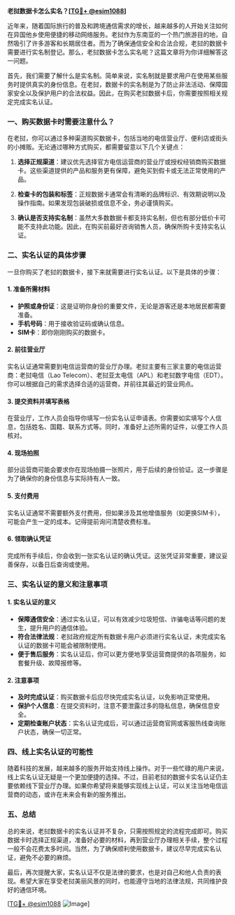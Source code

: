 **老挝数据卡怎么实名？[[TG💪+ @esim1088](https://t.me/s/esim1088)]**

近年来，随着国际旅行的普及和跨境通信需求的增长，越来越多的人开始关注如何在异国他乡使用便捷的移动网络服务。老挝作为东南亚的一个热门旅游目的地，自然吸引了许多游客和长期居住者。而为了确保通信安全和合法合规，老挝的数据卡需要进行实名制登记。那么，老挝数据卡怎么实名呢？这篇文章将为你详细解答这一问题。

首先，我们需要了解什么是实名制。简单来说，实名制就是要求用户在使用某些服务时提供真实的身份信息。在老挝，数据卡的实名制是为了防止非法活动、保障国家安全以及保护用户的合法权益。因此，在购买老挝数据卡后，你需要按照相关规定完成实名认证。

### **一、购买数据卡时需要注意什么？**

在老挝，你可以通过多种渠道购买数据卡，包括当地的电信营业厅、便利店或街头的小摊贩。无论通过哪种方式购买，都需要留意以下几个关键点：

1. **选择正规渠道**：建议优先选择官方电信运营商的营业厅或授权经销商购买数据卡。这些渠道提供的产品和服务更有保障，避免买到假卡或无法正常使用的产品。
   
2. **检查卡的包装和标签**：正规数据卡通常会有清晰的品牌标识、有效期说明以及操作指南。如果发现包装破损或信息不全，务必谨慎购买。

3. **确认是否支持实名制**：虽然大多数数据卡都支持实名制，但也有部分低价卡可能不支持此功能。因此，在购买前最好咨询销售人员，确保所购卡支持实名认证。

### **二、实名认证的具体步骤**

一旦你购买了老挝的数据卡，接下来就需要进行实名认证。以下是具体的步骤：

#### **1. 准备所需材料**
   - **护照或身份证**：这是证明你身份的重要文件，无论是游客还是本地居民都需要准备。
   - **手机号码**：用于接收验证码或确认信息。
   - **SIM卡**：即你刚刚购买的数据卡。

#### **2. 前往营业厅**
   实名认证通常需要到电信运营商的营业厅办理。老挝主要有三家主要的电信运营商：老挝电信（Lao Telecom）、老挝亚太电信（APL）和老挝数字电信（EDT）。你可以根据自己的需求选择合适的运营商，并前往其最近的营业网点。

#### **3. 提交资料并填写表格**
   在营业厅，工作人员会指导你填写一份实名认证申请表。你需要如实填写个人信息，包括姓名、国籍、联系方式等。同时，准备好上述所需的证件，以便工作人员核对。

#### **4. 现场拍照**
   部分运营商可能会要求你在现场拍摄一张照片，用于后续的身份验证。这一步骤是为了确保你的身份信息与实际持有人一致。

#### **5. 支付费用**
   实名认证通常不需要额外支付费用，但如果涉及其他增值服务（如更换SIM卡），可能会产生一定的成本。记得提前询问清楚收费标准。

#### **6. 领取确认凭证**
   完成所有手续后，你会收到一张实名认证的确认凭证。这张凭证非常重要，建议妥善保存，以备日后查询或使用。

### **三、实名认证的意义和注意事项**

#### **1. 实名认证的意义**
   - **保障通信安全**：通过实名认证，可以有效减少垃圾短信、诈骗电话等问题的发生，提升用户的通信体验。
   - **符合法律法规**：老挝政府规定所有数据卡用户必须进行实名认证，未完成实名认证的数据卡可能会被限制使用。
   - **便于售后服务**：实名认证后，你可以更方便地享受运营商提供的各项服务，如套餐升级、故障报修等。

#### **2. 注意事项**
   - **及时完成认证**：购买数据卡后应尽快完成实名认证，以免影响正常使用。
   - **保护个人信息**：在提交资料时，注意不要泄露过多的隐私信息，确保信息安全。
   - **定期检查账户状态**：实名认证完成后，可以通过运营商官网或客服热线查询账户状态，确保一切正常。

### **四、线上实名认证的可能性**

随着科技的发展，越来越多的服务开始支持线上操作。对于一些忙碌的用户来说，线上实名认证无疑是一个更加便捷的选择。不过，目前老挝的数据卡实名认证仍主要依赖线下营业厅办理。如果你希望将来能够实现线上认证，可以关注当地电信运营商的动态，或许在未来会有新的服务推出。

### **五、总结**

总的来说，老挝数据卡的实名认证并不复杂，只需按照规定的流程完成即可。购买数据卡时选择正规渠道，准备好必要的材料，再到营业厅办理相关手续，整个过程一般不会花费太多时间。当然，为了确保顺利使用数据卡，建议尽早完成实名认证，避免不必要的麻烦。

最后，再次提醒大家，实名认证不仅是法律的要求，也是对自己和他人负责的表现。希望大家在享受老挝美丽风景的同时，也能遵守当地的法律法规，共同维护良好的通信环境。

[[TG💪+ @esim1088](https://t.me/s/esim1088) ![Image](https://i.postimg.cc/4NQfJmqS/Snipaste-2025-05-13-00-14-12.png)]